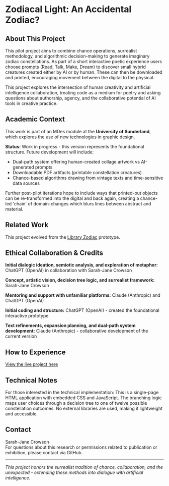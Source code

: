 # Zodiacal Light: An Accidental Zodiac?

## About This Project

This pilot project aims to combine chance operations, surrealist methodology, and algorithmic decision-making to generate imaginary zodiac constellations. As part of a short interactive poetic experience users choose prompts (Read, Talk, Make, Dream) to discover small hybrid creatures created either by AI or by human. These can then be downloaded and printed, encouraging movement between the digital to the physical.

This project explores the intersection of human creativity and artificial intelligence collaboration, treating code as a medium for poetry and asking questions about authorship, agency, and the collaborative potential of AI tools in creative practice.

## Academic Context

This work is part of an MDes module at the **University of Sunderland**, which explores the use of new technologies in graphic design.

**Status:** Work in progress - this version represents the foundational structure. Future development will include:

- Dual-path system offering human-created collage artwork vs AI-generated prompts
- Downloadable PDF artifacts (printable constellation creatures)
- Chance-based algorithms drawing from vintage texts and time-sensitive data sources

Further post-pilot iterations hope to include ways that printed-out objects can be re-transformed into the digital and back again, creating a chance-led 'chain' of domain-changes which blurs lines between abstract and material.

## Related Work

This project evolved from the [Library Zodiac](https://github.com/SJFC/Library-zodiac) prototype.

## Ethical Collaboration & Credits

**Initial dialogic ideation, semiotic analysis, and exploration of metaphor:** ChatGPT (OpenAI) in collaboration with Sarah-Jane Crowson

**Concept, artistic vision, decision tree logic, and surrealist framework:** Sarah-Jane Crowson

**Mentoring and support with unfamiliar platforms:** Claude (Anthropic) and ChatGPT (OpenAI)

**Initial coding and structure:** ChatGPT (OpenAI) - created the foundational interactive prototype

**Text refinements, expansion planning, and dual-path system development:** Claude (Anthropic) - collaborative development of the current version

## How to Experience

[View the live project here](https://sjfc.github.io/Accidental-zodiac/)

## Technical Notes

For those interested in the technical implementation: This is a single-page HTML application with embedded CSS and JavaScript. The branching logic maps user choices through a decision tree to one of twelve possible constellation outcomes. No external libraries are used, making it lightweight and accessible.

## Contact

Sarah-Jane Crowson  
For questions about this research or permissions related to publication or exhibition, please contact via GitHub.

---

*This project honors the surrealist tradition of chance, collaboration, and the unexpected - extending these methods into dialogue with artificial intelligence.*
